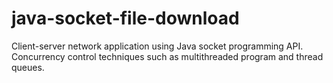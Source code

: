 # java-socket-file-download
Client-server network application using Java socket programming API. Concurrency control techniques such as multithreaded program and thread queues.
